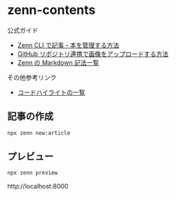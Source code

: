 # zenn-contents

公式ガイド

- [Zenn CLI で記事・本を管理する方法](https://zenn.dev/zenn/articles/zenn-cli-guide)
- [GitHub リポジトリ連携で画像をアップロードする方法](https://zenn.dev/zenn/articles/zenn-cli-guide)
- [Zenn の Markdown 記法一覧](https://zenn.dev/zenn/articles/markdown-guide)

その他参考リンク

- [コードハイライトの一覧](https://prismjs.com/#supported-languages)

## 記事の作成

```sh
npx zenn new:article
```

## プレビュー

```sh
npx zenn preview
```

http://localhost:8000
